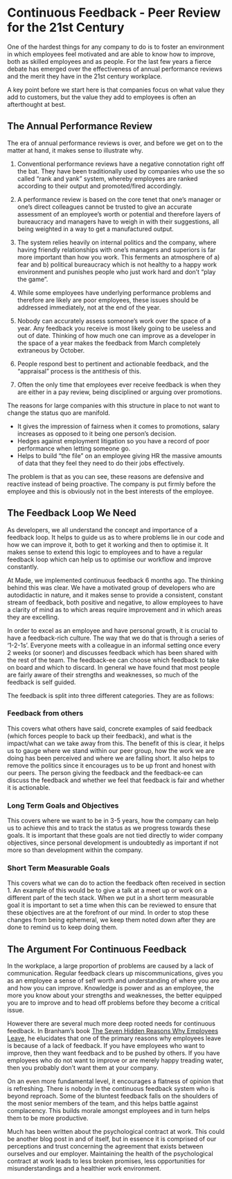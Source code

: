 # Continuous Feedback - Peer Review for the 21st Century

One of the hardest things for any company to do is to foster an environment in which employees feel motivated and are able to know how to improve, both as skilled employees and as people. For the last few years a fierce debate has emerged over the effectiveness of annual performance reviews and the merit they have in the 21st century workplace.

A key point before we start here is that companies focus on what value they add to customers, but the value they add to employees is often  an afterthought at best.

## The Annual Performance Review

The era of annual performance reviews is over, and before we get on to the matter at hand, it makes sense to illustrate why.

1. Conventional performance reviews have a negative connotation right off the bat. They have been traditionally used by companies who use the so called “rank and yank” system, whereby employees are ranked according to their output and promoted/fired accordingly.

2. A performance review is based on the core tenet that one’s manager or one’s direct colleagues cannot be trusted to give an accurate assessment of an employee’s worth or potential and therefore layers of bureaucracy and managers have to weigh in with their suggestions, all being weighted in a way to get a manufactured output.

3. The system relies heavily on internal politics and the company, where having friendly relationships with one’s managers and superiors is far more important than how you work. This ferments an atmosphere of a) fear and b) political bureaucracy which is not healthy to a happy work environment and punishes people who just work hard and don’t “play the game”.

4. While some employees have underlying performance problems and therefore are likely are poor employees, these issues should be addressed immediately, not at the end of the year.

5. Nobody can accurately assess someone’s work over the space of a year. Any feedback you receive is most likely going to be useless and out of date. Thinking of how much one can improve as a developer in the space of a year makes the feedback from March completely extraneous by October.

6. People respond best to pertinent and actionable feedback, and the “appraisal” process is the antithesis of this.

7. Often the only time that employees ever receive feedback is when they are either in a pay review, being disciplined or arguing over promotions.

The reasons for large companies with this structure in place to not want to change the status quo are manifold.

* It gives the impression of fairness when it comes to promotions, salary increases as opposed to it being one person’s decision.
* Hedges against employment litigation so you have a record of poor performance when letting someone go.
* Helps to build “the file” on an employee giving HR the massive amounts of data that they feel they need to do their jobs effectively.

The problem is that as you can see, these reasons are defensive and reactive instead of being proactive. The company is put firmly before the employee and this is obviously not in the best interests of the employee.

## The Feedback Loop We Need

As developers, we all understand the concept and importance of a feedback loop.  It helps to guide us as to where problems lie in our code and how we can improve it, both to get it working and then to optimise it. It makes sense to extend this logic to employees and to have a regular feedback loop which can help us to optimise our workflow and improve constantly.

At Made, we implemented continuous feedback 6 months ago. The thinking behind this was clear. We have a motivated group of developers who are autodidactic in nature, and it makes sense to provide a consistent, constant stream of feedback, both positive and negative, to allow employees to have a clarity of mind as to which areas require improvement and in which areas they are excelling.

In order to excel as an employee and have personal growth, it is crucial to have a feedback-rich culture. The way that we do that is through a series of ‘1-2-1s’. Everyone meets with a colleague in an informal setting once every 2 weeks (or sooner) and discusses feedback which has been shared with the rest of the team. The feedback-ee can choose which feedback to take on board and which to discard. In general we have found that most people are fairly aware of their strengths and weaknesses, so much of the feedback is self guided.

The feedback is split into three different categories. They are as follows:

### Feedback from others

This covers what others have said, concrete examples of said feedback (which forces people to back up their feedback), and what is the impact/what can we take away from this. The benefit of this is clear, it helps us to gauge where we stand within our peer group, how the work we are doing has been perceived and where we are falling short. It also helps to remove the politics since it encourages us to be up front and honest with our peers. The person giving the feedback and the feedback-ee can discuss the feedback and whether we feel that feedback is fair and whether it is actionable.

### Long Term Goals and Objectives

This covers where we want to be in 3-5 years, how the company can help us to achieve this and to track the status as we progress towards these goals. It is important that these goals are not tied directly to wider company objectives,  since personal development is undoubtedly as important if not more so than development within the company.

### Short Term Measurable Goals

This covers what we can do to action the feedback often received in section 1. An example of this would be to give a talk at a meet up or work on a different part of the tech stack. When we put in a short term measurable goal it is important to set a time when this can be reviewed to ensure that these objectives are at the forefront of our mind. In order to stop these changes from being ephemeral, we keep them noted down after they are done to remind us to keep doing them.

## The Argument For Continuous Feedback

In the workplace, a large proportion of problems are caused by a lack of communication. Regular feedback clears up miscommunications, gives you as an employee a sense of self worth and understanding of where you are and how you can improve. Knowledge is power and as an employee, the more you know about your strengths and weaknesses, the better equipped you are to improve and to head off problems before they become a critical issue.

However there are several much more deep rooted needs for continuous feedback. In Branham’s book [The Seven Hidden Reasons Why Employees Leave](http://www.amazon.co.uk/The-Hidden-Reasons-Employees-Leave/dp/0814408516), he elucidates that one of the primary reasons why employees leave is because of a lack of feedback. If you have employees who want to improve, then they want feedback and to be pushed by others. If you have employees who do not want to improve or are merely happy treading water, then you probably don’t want them at your company.

On an even more fundamental level, it encourages a flatness of opinion that is refreshing. There is nobody in the continuous feedback system who is beyond reproach. Some of the bluntest feedback falls on the shoulders of the most senior members of the team, and this helps battle against complacency. This builds morale amongst employees and in turn helps them to be more productive.

Much has been written about the psychological contract at work. This could be another blog post in and of itself, but in essence it is comprised of our perceptions and trust concerning the agreement that exists between ourselves and our employer. Maintaining the health of the psychological contract at work leads to less broken promises, less opportunities for misunderstandings and  a healthier work environment.




